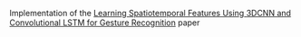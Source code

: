 Implementation of the
[Learning Spatiotemporal Features Using 3DCNN and Convolutional LSTM for Gesture Recognition](https://openaccess.thecvf.com/content_ICCV_2017_workshops/w44/html/Zhang_Learning_Spatiotemporal_Features_ICCV_2017_paper.html
 )
paper


